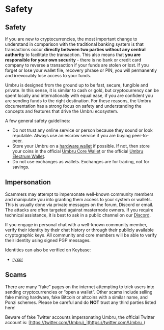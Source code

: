 # Safety

## Safety

If you are new to cryptocurrencies, the most important change to understand in comparison with the traditional banking system is that transactions occur **directly between two parties without any central authority** to facilitate the transaction. This also means that **you are responsible for your own security** - there is no bank or credit card company to reverse a transaction if your funds are stolen or lost. If you forget or lose your wallet file, recovery phrase or PIN, you will permanently and irrevocably lose access to your funds.

Umbru is designed from the ground up to be fast, secure, fungible and private. In this sense, it is similar to cash or gold, but cryptocurrency can be spent locally and internationally with equal ease, if you are confident you are sending funds to the right destination. For these reasons, the Umbru documentation has a strong focus on safety and understanding the concepts and features that drive the Umbru ecosystem.

A few general safety guidelines:

* Do not trust any online service or person because they sound or look reputable. Always use an escrow service if you are buying peer-to- peer.
* Store your Umbru on a [hardware wallet](https://trezor.io) if possible. If not, then store your coins in the official [Umbru Core Wallet](https://umbru.io/wallets) or the official [Umbru Electrum Wallet](https://umbru.io/wallets).
* Do not use exchanges as wallets. Exchanges are for trading, not for savings.

## Impersonation

Scammers may attempt to impersonate well-known community members and manipulate you into granting them access to your system or wallets. This is usually done via private messages on the forum, Discord or email. The attacks are often targeted against masternode owners. If you require technical assistance, it is best to ask in a public channel on our [Discord](https://discord.umbru.io).

If you engage in personal chat with a well-known community member, verify their identity by their chat history or through their publicly available cryptographic keys. All community and core members will be able to verify their identity using signed PGP messages. 

Identities can also be verified on Keybase:

* [ryxor](https://keybase.io/ryxor)

## Scams

There are many “fake” pages on the internet attempting to trick users into sending cryptocurrencies or “open a wallet”. Other scams include selling fake mining hardware, fake Bitcoin or altcoins with a similar name, and Ponzi schemes. Please be careful and do **NOT** trust any third parties listed here!

Beware of fake Twitter accounts impersonating Umbru, the official Twitter account is: [https://twitter.com/Umbru\_](https://twitter.com/Umbru_)

